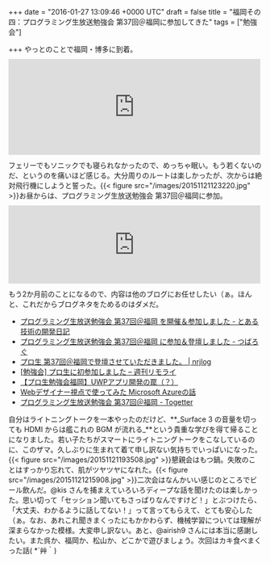 
+++
date = "2016-01-27 13:09:46 +0000 UTC"
draft = false
title = "福岡その四：プログラミング生放送勉強会 第37回＠福岡に参加してきた"
tags = ["勉強会"]

+++
やっとのことで福岡・博多に到着。<iframe src="https://hatenablog-parts.com/embed?url=https%3A%2F%2Fblog.daruyanagi.jp%2Fentry%2F2016%2F01%2F26%2F000000" title="福岡その三：（松山 →）臼杵 → 博多 - だるろぐ" class="embed-card embed-blogcard" scrolling="no" frameborder="0" style="display: block; width: 100%; height: 190px; max-width: 500px; margin: 10px 0px;"></iframe>フェリーでもソニックでも寝られなかったので、めっちゃ眠い。もう若くないのだ、というのを痛いほど感じる。大分周りのルートは楽しかったが、次からは絶対飛行機にしようと誓った。{{< figure src="/images/20151121123220.jpg"  >}}お昼からは、プログラミング生放送勉強会 第37回＠福岡に参加。<iframe src="https://hatenablog-parts.com/embed?url=https%3A%2F%2Fatnd.org%2Fevents%2F72151" title="プログラミング生放送勉強会 第37回＠福岡 : ATND" class="embed-card embed-webcard" scrolling="no" frameborder="0" style="display: block; width: 100%; height: 155px; max-width: 500px; margin: 10px 0px;"></iframe>もう2か月前のことになるので、内容は他のブログにお任せしたい（ぁ。ほんと、これだからブログネタをためるのはダメだ。

<ul>
<li><a href="http://blog.hamamotsu.jp/entry/pronama20151121">プログラミング生放送勉強会 第37回＠福岡 を開催＆参加しました - とある技術の開発日記</a></li>
<li><a href="http://tsubalog.hatenablog.com/entry/20151121pronama">プログラミング生放送勉強会 第37回＠福岡 に参加＆登壇しました - つばろぐ</a></li>
<li><a href="http://zuvuyalink.net/nrjlog/archives/2383">プロ生 第37回＠福岡で登壇させていただきました。 | nrjlog</a></li>
<li><a href="http://blog.cvc-lab.com/archives/841">[勉強会] プロ生に初参加しました – 週刊リモライ</a></li>
<li><a href="http://www.slideshare.net/9appat3ch/uwp-55361414">【プロ生勉強会福岡】UWPアプリ開発の罠（？）</a></li>
<li><a href="http://www.slideshare.net/noriji822/webmicrosoft-azure">Webデザイナー視点で使ってみた Microsoft Azureの話</a></li>
<li><a href="http://togetter.com/li/904271">プログラミング生放送勉強会 第37回＠福岡 - Togetter</a></li>
</ul>自分はライトニングトークを一本やったのだけど、**_Surface 3 の音量を切っても HDMI からは艦これの BGM が流れる_**という貴重な学びを得て帰ることになりました。若い子たちがスマートにライトニングトークをこなしているのに、このザマ。久しぶりに生まれて着て申し訳ない気持ちでいっぱいになった。{{< figure src="/images/20151121193508.jpg"  >}}懇親会はもつ鍋。失敗のことはすっかり忘れて、肌がツヤツヤになれた。{{< figure src="/images/20151121215908.jpg"  >}}二次会はなんかいい感じのところでビール飲んだ。@kis さんを捕まえていろいろディープな話を聞けたのは楽しかった。思い切って「セッション聞いてもさっぱりなんですけど！」とぶつけたら、「大丈夫、わかるように話してない！」って言ってもらえて、とても安心した（ぁ。なお、あれこれ聞きまくったにもかかわらず、機械学習については理解が深まらなかった模様。大変申し訳ない。あと、@airish9 さんには本当に感謝したい。また呉か、福岡か、松山か、どこかで遊びましょう。次回はカキ食べまくった話( *´艸｀)


